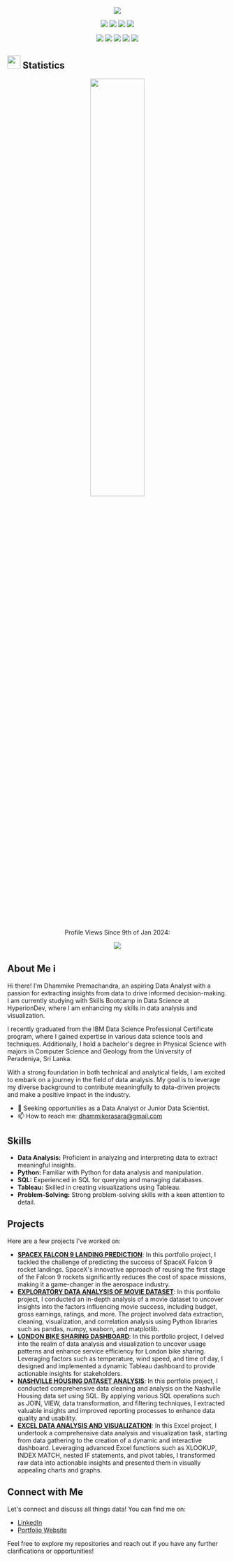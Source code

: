 <p align="center">
  <a href="https://github.com/DenverCoder1/readme-typing-svg"><img src="https://readme-typing-svg.herokuapp.com?lines=Hi,+I'm+Dhammike+Premachandra.👋;Welcome+to+My+GitHub+Profile,;I+love+Data+Analysis.;I+love+extracting+insights.;I+love+learning.;I+am+Seeking+Oppertunities.;&center=true&width=500&height=70"></a>
</p>

<p>
<div align="center">
  <img src="https://img.shields.io/badge/Python-3670A0?style=for-the-badge&logo=python&logoColor=ffdd54">
  <img src="https://img.shields.io/badge/SQL-00AED8.svg?style=for-the-badge&logo=SQL&logoColor=ffdd54">
  <img src="https://img.shields.io/badge/Tableau-000000.svg?style=for-the-badge&logo=tableau&logoColor=ffdd54">
  <img src="https://img.shields.io/badge/Excel-F26624.svg?style=for-the-badge&logo=excel&logoColor=ffdd54">
  
</div>
</p>

<p>
<div align="center">
  <img src="https://img.shields.io/badge/GitHub-%23121011.svg?style=for-the-badge&logo=github&logoColor=ffdd54">
  <img src="https://img.shields.io/badge/SQLITE-2465F1.svg?style=for-the-badge&logo=sqlite&logoColor=ffdd54">
  <img src="https://img.shields.io/badge/Git-%23F05033.svg?style=for-the-badge&logo=git&logoColor=ffdd54">
  <img src="https://img.shields.io/badge/Visual%20Studio%20Code-0078d7.svg?style=for-the-badge&logo=visual-studio-code&logoColor=ffdd54">
  <img src="https://img.shields.io/badge/Jupyter-000000.svg?style=for-the-badge&logo=jupiter&logoColor=ffdd54">
</div>
</p>

## <img src="https://media4.giphy.com/media/MIGbtLZoVjbl0bYbAd/giphy.gif?cid=ecf05e472t2h0i8d7dcjaoau9iqtchhr899hxmpxzzgc7lyw&rid=giphy.gif" width="30"> Statistics
<p align="center">
    <img width="49.5%" src="https://github-readme-stats.vercel.app/api/top-langs/?username=DhammikePremachandra&theme=radical&bg_color=282828&hide_border=true&include_all_commits=true&count_private=true&layout=compact">
</p>


<div align="center">
  <p>Profile Views Since 9th of Jan 2024:</p>
</div>
<p align="center"><img src="https://profile-counter.glitch.me/{DhammikePremachandra}/count.svg"></p>

## About Me ℹ️


Hi there! I'm Dhammike Premachandra, an aspiring Data Analyst with a passion for extracting insights from data to drive informed decision-making. I am currently studying with Skills Bootcamp in Data Science at HyperionDev, where I am enhancing my skills in data analysis and visualization.

I recently graduated from the IBM Data Science Professional Certificate program, where I gained expertise in various data science tools and techniques. Additionally, I hold a bachelor's degree in Physical Science with majors in Computer Science and Geology from the University of Peradeniya, Sri Lanka.

With a strong foundation in both technical and analytical fields, I am excited to embark on a journey in the field of data analysis. My goal is to leverage my diverse background to contribute meaningfully to data-driven projects and make a positive impact in the industry.

- 💼 Seeking opportunities as a Data Analyst or Junior Data Scientist.
- 📫 How to reach me: [dhammikerasara@gmail.com](dhammikerasara@gmail.com)

## Skills

- **Data Analysis:** Proficient in analyzing and interpreting data to extract meaningful insights.
- **Python:** Familiar with Python for data analysis and manipulation.
- **SQL:** Experienced in SQL for querying and managing databases.
- **Tableau:** Skilled in creating visualizations using Tableau.
- **Problem-Solving:** Strong problem-solving skills with a keen attention to detail.

## Projects

Here are a few projects I've worked on:

- [**SPACEX FALCON 9 LANDING PREDICTION**](https://github.com/DhammikePremachandra/Python/blob/main/Machine%20Learning%20Prediction%20-%20SPACEX%20FALCON%209%20LANDING%20PREDICTION.ipynb): In this portfolio project, I tackled the challenge of predicting the success of SpaceX Falcon 9 rocket landings. SpaceX's innovative approach of reusing the first stage of the Falcon 9 rockets significantly reduces the cost of space missions, making it a game-changer in the aerospace industry. 
- [**EXPLORATORY DATA ANALYSIS OF MOVIE DATASET**](https://github.com/DhammikePremachandra/Python/blob/main/Movie%20Correlation%20Project.ipynb): In this portfolio project, I conducted an in-depth analysis of a movie dataset to uncover insights into the factors influencing movie success, including budget, gross earnings, ratings, and more. The project involved data extraction, cleaning, visualization, and correlation analysis using Python libraries such as pandas, numpy, seaborn, and matplotlib.
- [**LONDON BIKE SHARING DASHBOARD**](https://public.tableau.com/app/profile/dhammike.premachandra/vizzes): In this portfolio project, I delved into the realm of data analysis and visualization to uncover usage patterns and enhance service efficiency for London bike sharing. Leveraging factors such as temperature, wind speed, and time of day, I designed and implemented a dynamic Tableau dashboard to provide actionable insights for stakeholders.
- [**NASHVILLE HOUSING DATASET ANALYSIS**](https://github.com/DhammikePremachandra/SQL/blob/main/Data%20Cleaning_NashvilleHousing.sql): In this portfolio project, I conducted comprehensive data cleaning and analysis on the Nashville Housing data set using SQL. By applying various SQL operations such as JOIN, VIEW, data transformation, and filtering techniques, I extracted valuable insights and improved reporting processes to enhance data quality and usability.
- [**EXCEL DATA ANALYSIS AND VISUALIZATION**](https://github.com/DhammikePremachandra/Excel/blob/main/coffee%20Orders%20Dashboard.xlsx): In this Excel project, I undertook a comprehensive data analysis and visualization task, starting from data gathering to the creation of a dynamic and interactive dashboard. Leveraging advanced Excel functions such as XLOOKUP, INDEX MATCH, nested IF statements, and pivot tables, I transformed raw data into actionable insights and presented them in visually appealing charts and graphs.

## Connect with Me

Let's connect and discuss all things data! You can find me on:

- [LinkedIn](https://www.linkedin.com/in/dhammikepremachandra)
- [Portfolio Website](https://dhammikepremachandra.github.io/Portfolio-website)

Feel free to explore my repositories and reach out if you have any further clarifications or opportunities!
